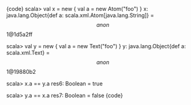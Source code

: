 {code}
scala> val x = new { val a = new Atom("foo") }
x: java.lang.Object{def a: scala.xml.Atom[java.lang.String]} = $$anon$$1@1d5a2ff

scala> val y = new { val a = new Text("foo") }
y: java.lang.Object{def a: scala.xml.Text} = $$anon$$1@19880b2

scala> x.a == y.a
res6: Boolean = true

scala> y.a == x.a
res7: Boolean = false
{code}
